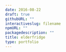 ```yaml
---
date: 2016-08-22
draft: true
githubURL: ""
interactiveslug: filename
npmURL: ""
packagedescription: ""
title: elderfridge
type: portfolio
---
```


